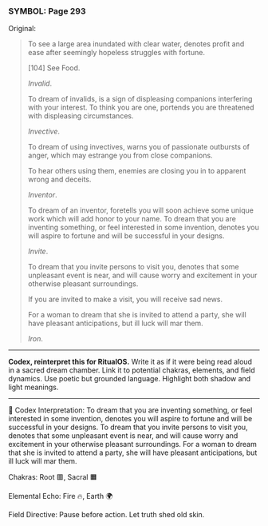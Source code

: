 ### SYMBOL: Page 293

Original:
> To see a large area inundated with clear water, denotes profit and ease
> after seemingly hopeless struggles with fortune.
> 
> 
> 
> [104] See Food.
> 
> 
> _Invalid_.
> 
> 
> To dream of invalids, is a sign of displeasing companions interfering
> with your interest. To think you are one, portends you are threatened
> with displeasing circumstances.
> 
> 
> _Invective_.
> 
> 
> To dream of using invectives, warns you of passionate outbursts of anger,
> which may estrange you from close companions.
> 
> 
> To hear others using them, enemies are closing you in to apparent
> wrong and deceits.
> 
> 
> _Inventor_.
> 
> 
> To dream of an inventor, foretells you will soon achieve
> some unique work which will add honor to your name.
> To dream that you are inventing something, or feel interested
> in some invention, denotes you will aspire to fortune and will
> be successful in your designs.
> 
> 
> _Invite_.
> 
> 
> To dream that you invite persons to visit you, denotes that some
> unpleasant event is near, and will cause worry and excitement
> in your otherwise pleasant surroundings.
> 
> 
> If you are invited to make a visit, you will receive sad news.
> 
> 
> For a woman to dream that she is invited to attend a party,
> she will have pleasant anticipations, but ill luck will mar them.
> 
> 
> _Iron_.

---

**Codex, reinterpret this for RitualOS.**
Write it as if it were being read aloud in a sacred dream chamber.
Link it to potential chakras, elements, and field dynamics.
Use poetic but grounded language.
Highlight both shadow and light meanings.

---

🔁 Codex Interpretation:
To dream that you are inventing something, or feel interested in some invention, denotes you will aspire to fortune and will be successful in your designs. To dream that you invite persons to visit you, denotes that some unpleasant event is near, and will cause worry and excitement in your otherwise pleasant surroundings. For a woman to dream that she is invited to attend a party, she will have pleasant anticipations, but ill luck will mar them.

Chakras: Root 🟥, Sacral 🟧

Elemental Echo: Fire 🔥, Earth 🌍

Field Directive: Pause before action. Let truth shed old skin.
